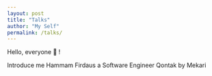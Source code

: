 ```yaml
---
layout: post
title: "Talks"
author: "My Self"
permalink: /talks/
---
```


Hello, everyone 👋 !

Introduce me Hammam Firdaus a Software Engineer Qontak by Mekari
